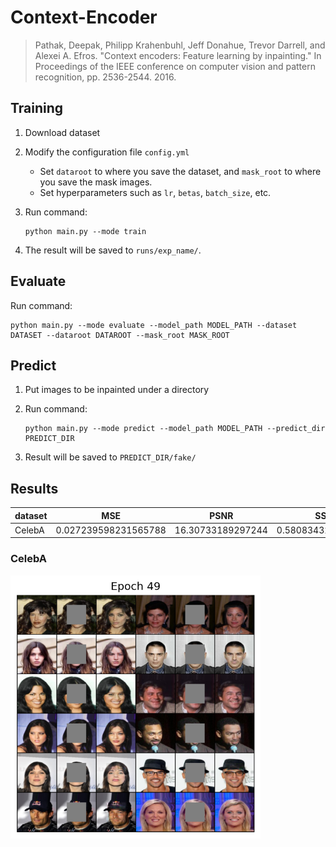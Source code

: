 # Context-Encoder

> Pathak, Deepak, Philipp Krahenbuhl, Jeff Donahue, Trevor Darrell, and Alexei A. Efros. "Context encoders: Feature learning by inpainting." In Proceedings of the IEEE conference on computer vision and pattern recognition, pp. 2536-2544. 2016.



## Training

1. Download dataset

2. Modify the configuration file `config.yml`

   - Set `dataroot` to where you save the dataset, and `mask_root` to where you save the mask images.
   - Set hyperparameters such as `lr`, `betas`, `batch_size`, etc.

3. Run command:

   ```shell
   python main.py --mode train
   ```

4. The result will be saved to `runs/exp_name/`.



## Evaluate

Run command:

```shell
python main.py --mode evaluate --model_path MODEL_PATH --dataset DATASET --dataroot DATAROOT --mask_root MASK_ROOT
```



## Predict

1. Put images to be inpainted under a directory

2. Run command:

   ```shell
   python main.py --mode predict --model_path MODEL_PATH --predict_dir PREDICT_DIR
   ```

3. Result will be saved to `PREDICT_DIR/fake/`



## Results



| dataset | MSE                  | PSNR              | SSIM               |
| ------- | -------------------- | ----------------- | ------------------ |
| CelebA  | 0.027239598231565788 | 16.30733189297244 | 0.5808343275468552 |



### CelebA

<img src="./assets/celeba_epoch_49.png" width=400 />

